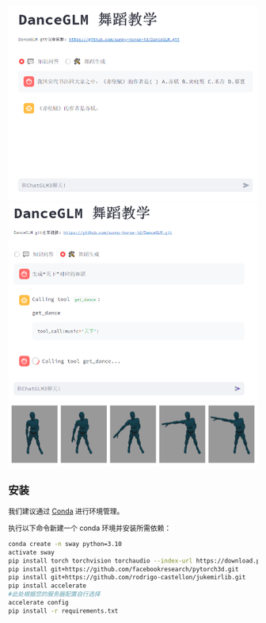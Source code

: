 ![Demo webpage](assets/img.png)
![Demo webpage](assets/img_1.png)
![Demo webpage](assets/dance.png)
## 安装

我们建议通过 [Conda](https://docs.conda.io/en/latest/) 进行环境管理。

执行以下命令新建一个 conda 环境并安装所需依赖：

```bash
conda create -n sway python=3.10
activate sway
pip install torch torchvision torchaudio --index-url https://download.pytorch.org/whl/cu118
pip install git+https://github.com/facebookresearch/pytorch3d.git
pip install git+https://github.com/rodrigo-castellon/jukemirlib.git
pip install accelerate
#此处根据您的服务器配置自行选择
accelerate config
pip install -r requirements.txt
```
